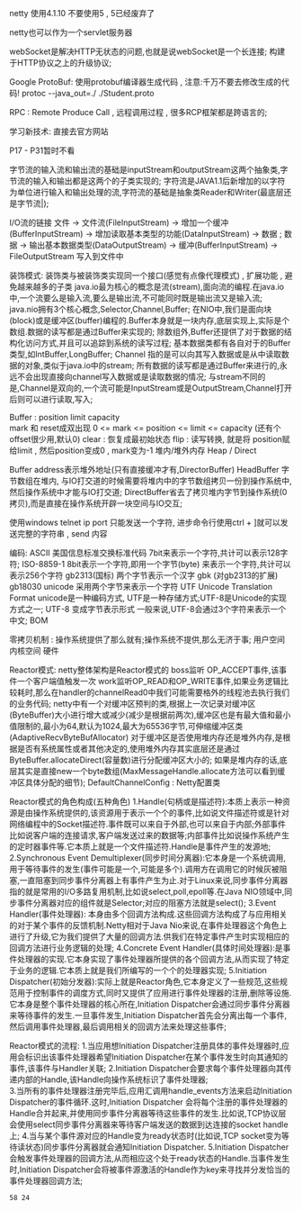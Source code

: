 netty 使用4.1.10 不要使用5 , 5已经废弃了

netty也可以作为一个servlet服务器

webSocket是解决HTTP无状态的问题,也就是说webSocket是一个长连接; 构建于HTTP协议之上的升级协议;


Google ProtoBuf:
    使用protobuf编译器生成代码 , 注意:千万不要去修改生成的代码!
    protoc --java_out=./ ./Student.proto    

RPC : Remote Produce Call , 远程调用过程 , 很多RCP框架都是跨语言的;


学习新技术: 直接去官方网站

P17 - P31暂时不看

字节流的输入流和输出流的基础是inputStream和outputStream这两个抽象类,字节流的输入和输出都是这两个的子类实现的;
字符流是JAVA1.1后新增加的以字符为单位进行输入和输出处理的流,字符流的基础是抽象类Reader和Writer(最底层还是字节流|);

I/O流的链接
    文件 -> 文件流(FileInputStream) -> 增加一个缓冲(BufferInputStream) -> 增加读取基本类型的功能(DataInputStream) -> 数据 ;
    数据 -> 输出基本数据类型(DataOutputStream) -> 缓冲(BufferInputStream) -> FileOutputStream 写入到文件中
    
装饰模式:
    装饰类与被装饰类实现同一个接口(感觉有点像代理模式) , 扩展功能 , 避免越来越多的子类
java.io最为核心的概念是流(stream),面向流的编程.在java.io中,一个流要么是输入流,要么是输出流,不可能同时既是输出流又是输入流;
java.nio拥有3个核心概念,Selector,Channel,Buffer;
    在NIO中,我们是面向块(block)或是缓冲区(buffer)编程的.Buffer本身就是一块内存,底层实现上,实际是个数组.数据的读写都是通过Buffer来实现的;
    除数组外,Buffer还提供了对于数据的结构化访问方式,并且可以追踪到系统的读写过程;
    基本数据类都有各自对于的Buffer类型,如IntBuffer,LongBuffer;
    Channel 指的是可以向其写入数据或是从中读取数据的对象,类似于java.io中的stream;
    所有数据的读写都是通过Buffer来进行的,永远不会出现直接向channel写入数据或是读取数据的情况;
    与stream不同的是,Channel是双向的,一个流可能是InputStream或是OutputStream,Channel打开后则可以进行读取,写入;
    
  Buffer : position limit capacity  
    mark 和 reset成双出现
    0 <= mark <= position <= limit <= capacity (还有个offset很少用,默认0)
    clear : 恢复成最初始状态
    flip : 读写转换, 就是将 position赋给limit , 然后position变成0 , mark变为-1
    堆内/堆外内存 Heap / Direct
    

Buffer
    address表示堆外地址(只有直接缓冲才有,DirectorBuffer)
    HeadBuffer 字节数组在堆内, 与IO打交道的时候需要将堆内中的字节数组拷贝一份到操作系统中,然后操作系统中才能与IO打交道;
    DirectBuffer省去了拷贝堆内字节到操作系统(0拷贝),而是直接在操作系统开辟一块空间与IO交互;
    
使用windows telnet ip port 只能发送一个字符, 进步命令行使用ctrl + ]就可以发送完整的字符串 , send 内容 


编码:
    ASCII 美国信息标准交换标准代码
        7bit来表示一个字符,共计可以表示128字符;
    ISO-8859-1
        8bit表示一个字符,即用一个字节(byte) 来表示一个字符,共计可以表示256个字符
    gb2313(国标)
        两个字节表示一个汉字
    gbk (对gb2313的扩展)   
    gb18030 
    unicode 采用两个字节来表示一个字符
    UTF Unicode Translation Format
        unicode是一种编码方式, UTF是一种存储方式;UTF-8是Unicode的实现方式之一;
    UTF-8 变成字节表示形式
     一般来说,UTF-8会通过3个字符来表示一个中文;
    BOM
    
零拷贝机制 : 操作系统提供了那么就有;操作系统不提供,那么无济于事;
    用户空间 内核空间 硬件
    
Reactor模式:
    netty整体架构是Reactor模式的
    boss监听 OP_ACCEPT事件,该事件一个客户端值触发一次
    work监听OP_READ和OP_WRITE事件,如果业务逻辑比较耗时,那么在handler的channelRead0中我们可能需要格外的线程池去执行我们的业务代码;
    netty中有一个对缓冲区预判的类,根据上一次记录对缓冲区(ByteBuffer)大小进行增大或减少(减少是根据前两次),缓冲区也是有最大值和最小值限制的,最小为64,默认为1024,最大为65536字节,可伸缩缓冲区类(AdaptiveRecvByteBufAllocator)
    对于缓冲区是否使用堆内存还是堆外内存,是根据是否有系统属性或者其他决定的,使用堆外内存其实底层还是通过ByteBuffer.allocateDirect(容量数)进行分配缓冲区大小的;
        如果是堆内存的话,底层其实是直接new一个byte数组(MaxMessageHandle.allocate方法可以看到缓冲区具体分配的细节);
    DefaultChannelConfig : Netty配置类
  
Reactor模式的角色构成(五种角色)
    1.Handle(句柄或是描述符):本质上表示一种资源是由操作系统提供的,该资源用于表示一个个的事件,比如说文件描述符或是针对网络编程中的Socket描述符.事件既可以来自于外部,也可以来自于内部;外部事件比如说客户端的连接请求,客户端发送过来的数据等;内部事件比如说操作系统产生的定时器事件等.它本质上就是一个文件描述符.Handle是事件产生的发源地;
    2.Synchronous Event Demultiplexer(同步时间分离器):它本身是一个系统调用,用于等待事件的发生(事件可能是一个,可能是多个).调用方在调用它的时候灰被阻塞,一直阻塞到同步事件分离器上有事件产生为止.对于Linux来说,同步事件分离器指的就是常用的I/O多路复用机制,比如说select,poll,epoll等.在Java NIO领域中,同步事件分离器对应的组件就是Selector;对应的阻塞方法就是select();
    3.Event Handler(事件处理器): 本身由多个回调方法构成.这些回调方法构成了与应用相关的对于某个事件的反馈机制.Netty相对于Java Nio来说,在事件处理器这个角色上进行了升级,它为我们提供了大量的回调方法.供我们在特定事件产生时实现相应的回调方法进行业务逻辑的处理;
    4.Concrete Event Handler(具体时间处理器):是事件处理器的实现.它本身实现了事件处理器所提供的各个回调方法,从而实现了特定于业务的逻辑.它本质上就是我们所编写的一个个的处理器实现;
    5.Initiation Dispatcher(初始分发器):实际上就是Reactor角色,它本身定义了一些规范,这些规范用于控制事件的调度方式,同时又提供了应用进行事件处理器的注册,删除等设施.它本身是整个事件处理器的核心所在,Initiation Dispatcher会通过同步事件分离器来等待事件的发生.一旦事件发生,Initiation Dispatcher首先会分离出每一个事件,然后调用事件处理器,最后调用相关的回调方法来处理这些事件;

Reactor模式的流程:
    1.当应用想Initiation Dispatcher注册具体的事件处理器时,应用会标识出该事件处理器希望Initiation Dispatcher在某个事件发生时向其通知的事件,该事件与Handler关联;
    2.Initiation Dispatcher会要求每个事件处理器向其传递内部的Handle,该Handle向操作系统标识了事件处理器;   
    3.当所有的事件处理器注册完毕后,应用汇调用handle_events方法来启动Initiation Dispatcher的事件循环.这时,Initiation Dispatcher 会将每个注册的事件处理器的Handle合并起来,并使用同步事件分离器等待这些事件的发生.比如说,TCP协议层会使用select同步事件分离器来等待客户端发送的数据到达连接的socket handle上;
    4.当与某个事件源对应的Handle变为ready状态时(比如说,TCP socket变为等待读状态)同步事件分离器就会通知Initiation Dispatcher.
    5.Initiation Dispatcher会触发事件处理器的回调方法,从而相应这个处于ready状态的Handle.当事件发生时,Initiation Dispatcher会将被事件源激活的Handle作为key来寻找并分发恰当的事件处理器回调方法; 
    
    
    58 24
        
        
        
        
        
        
        
        
        
        
        
        
        
        
        
        
        
        
        
        
        
        
        
        
        
    
    
    
    
    
    
    
    
    
    
    
    
    
    
    
    
    
    
    
    
    
    
    
    
    
    
    
    
    
    


    
    
    
    
    
    
    
    
    
    
    
    
    
    
    
    
    
    
    
    
    
    
    
    
    
    
    








